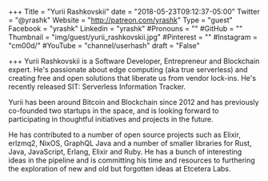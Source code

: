 +++
Title = "Yurii Rashkovskii"
date = "2018-05-23T09:12:37-05:00"
Twitter = "@yrashk"
Website = "http://patreon.com/yrashk"
Type = "guest"
Facebook = "yrashk"
Linkedin = "yrashk"
#Pronouns = ""
#GitHub = ""
Thumbnail = "img/guest/yurii_rashkovskii.jpg"
#Pinterest = ""
#Instagram = "cm00d/"
#YouTube = "channel/userhash"
draft = "False"

+++
Yurii Rashkovskii is a Software Developer, Entrepreneur and Blockchain expert. He's passionate about edge computing (aka true serverless) and creating free and open solutions that liberate us from vendor lock-ins. He's recently released SIT: Serverless Information Tracker.

Yurii has been around Bitcoin and Blockchain since 2012 and has previously co-founded two startups in the space, and is looking forward to participating in thoughtful initiatives and projects in the future.

He has contributed to a number of open source projects such as Elixir, erlzmq2, NixOS, GraphQL Java and a number of smaller libraries for Rust, Java, JavaScript, Erlang, Elixir and Ruby. He has a bunch of interesting ideas in the pipeline and is committing his time and resources to furthering the exploration of new and old but forgotten ideas at Etcetera Labs.

